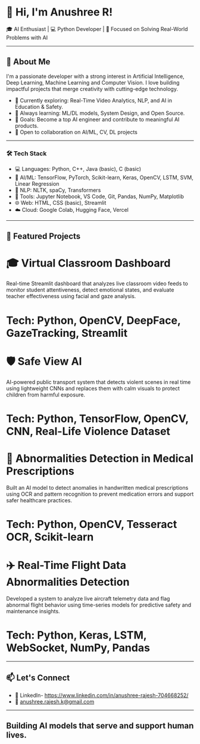# 👋 Hi, I'm Anushree R!

🎓 AI Enthusiast | 💻 Python Developer | 🎯 Focused on Solving Real-World Problems with AI

---

## 🚀 About Me

I'm a passionate developer with a strong interest in Artificial Intelligence, Deep Learning, Machine Learning and Computer Vision. I love building impactful projects that merge creativity with cutting-edge technology.

- 🌱 Currently exploring: Real-Time Video Analytics, NLP, and AI in Education & Safety.
- 🧠 Always learning: ML/DL models, System Design, and Open Source.
- 🎯 Goals: Become a top AI engineer and contribute to meaningful AI products.
- 🤝 Open to collaboration on AI/ML, CV, DL projects 

---

### 🛠 Tech Stack

- 💻 Languages: Python, C++, Java (basic), C (basic)
- 🧠 AI/ML: TensorFlow, PyTorch, Scikit-learn, Keras, OpenCV, LSTM, SVM, Linear Regression
- 🔬 NLP: NLTK, spaCy, Transformers
- 🧪 Tools: Jupyter Notebook, VS Code, Git, Pandas, NumPy, Matplotlib
- 🌐 Web: HTML, CSS (basic), Streamlit
- ☁️ Cloud: Google Colab, Hugging Face, Vercel

---

## 🚀 Featured Projects
# 🎓 Virtual Classroom Dashboard
Real-time Streamlit dashboard that analyzes live classroom video feeds to monitor student attentiveness, detect emotional states, and evaluate teacher effectiveness using facial and gaze analysis.
# Tech: Python, OpenCV, DeepFace, GazeTracking, Streamlit

# 🛡️ Safe View AI
AI-powered public transport system that detects violent scenes in real time using lightweight CNNs and replaces them with calm visuals to protect children from harmful exposure.
# Tech: Python, TensorFlow, OpenCV, CNN, Real-Life Violence Dataset

# 💊 Abnormalities Detection in Medical Prescriptions
Built an AI model to detect anomalies in handwritten medical prescriptions using OCR and pattern recognition to prevent medication errors and support safer healthcare practices.
# Tech: Python, OpenCV, Tesseract OCR, Scikit-learn

# ✈️ Real-Time Flight Data Abnormalities Detection
Developed a system to analyze live aircraft telemetry data and flag abnormal flight behavior using time-series models for predictive safety and maintenance insights.
# Tech: Python, Keras, LSTM, WebSocket, NumPy, Pandas

---

## 📫 Let's Connect

- 💼 LinkedIn- https://www.linkedin.com/in/anushree-rajesh-704668252/ 
- 📧 anushree.rajesh.k@gmail.com 

---

## Building AI models that serve and support human lives.

